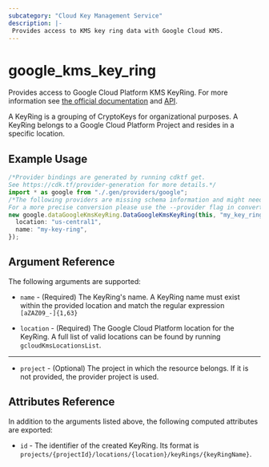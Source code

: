 ```yaml
---
subcategory: "Cloud Key Management Service"
description: |-
 Provides access to KMS key ring data with Google Cloud KMS.
---
```


# google\_kms\_key\_ring

Provides access to Google Cloud Platform KMS KeyRing. For more information see
[the official documentation](https://cloud.google.com/kms/docs/object-hierarchy#key_ring)
and
[API](https://cloud.google.com/kms/docs/reference/rest/v1/projects.locations.keyRings).

A KeyRing is a grouping of CryptoKeys for organizational purposes. A KeyRing belongs to a Google Cloud Platform Project
and resides in a specific location.

## Example Usage

```typescript
/*Provider bindings are generated by running cdktf get.
See https://cdk.tf/provider-generation for more details.*/
import * as google from "./.gen/providers/google";
/*The following providers are missing schema information and might need manual adjustments to synthesize correctly: google.
For a more precise conversion please use the --provider flag in convert.*/
new google.dataGoogleKmsKeyRing.DataGoogleKmsKeyRing(this, "my_key_ring", {
  location: "us-central1",
  name: "my-key-ring",
});

```

## Argument Reference

The following arguments are supported:

*   `name` - (Required) The KeyRing's name.
    A KeyRing name must exist within the provided location and match the regular expression `[aZAZ09_-]{1,63}`

*   `location` - (Required) The Google Cloud Platform location for the KeyRing.
    A full list of valid locations can be found by running `gcloudKmsLocationsList`.

***

* `project` - (Optional) The project in which the resource belongs. If it
  is not provided, the provider project is used.

## Attributes Reference

In addition to the arguments listed above, the following computed attributes are
exported:

* `id` - The identifier of the created KeyRing. Its format is `projects/{projectId}/locations/{location}/keyRings/{keyRingName}`.
